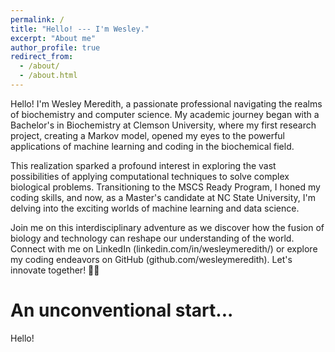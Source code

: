 ```yaml
---
permalink: /
title: "Hello! --- I'm Wesley."
excerpt: "About me"
author_profile: true
redirect_from: 
  - /about/
  - /about.html
---
```


Hello! I'm Wesley Meredith, a passionate professional navigating the realms of biochemistry and computer science. My academic journey began with a Bachelor's in Biochemistry at Clemson University, where my first research project, creating a Markov model, opened my eyes to the powerful applications of machine learning and coding in the biochemical field. 

This realization sparked a profound interest in exploring the vast possibilities of applying computational techniques to solve complex biological problems. Transitioning to the MSCS Ready Program, I honed my coding skills, and now, as a Master's candidate at NC State University, I'm delving into the exciting worlds of machine learning and data science. 

Join me on this interdisciplinary adventure as we discover how the fusion of biology and technology can reshape our understanding of the world. Connect with me on LinkedIn (linkedin.com/in/wesleymeredith/) or explore my coding endeavors on GitHub (github.com/wesleymeredith). Let's innovate together! 🚀🧬

An unconventional start...
======
Hello!

<!-- Getting started
======
1. Register a GitHub account if you don't have one and confirm your e-mail (required!)
1. Fork [this repository](https://github.com/academicpages/academicpages.github.io) by clicking the "fork" button in the top right. 
1. Go to the repository's settings (rightmost item in the tabs that start with "Code", should be below "Unwatch"). Rename the repository "[your GitHub username].github.io", which will also be your website's URL.
1. Set site-wide configuration and create content & metadata (see below -- also see [this set of diffs](http://archive.is/3TPas) showing what files were changed to set up [an example site](https://getorg-testacct.github.io) for a user with the username "getorg-testacct")
1. Upload any files (like PDFs, .zip files, etc.) to the files/ directory. They will appear at https://[your GitHub username].github.io/files/example.pdf.  
1. Check status by going to the repository settings, in the "GitHub pages" section -->

